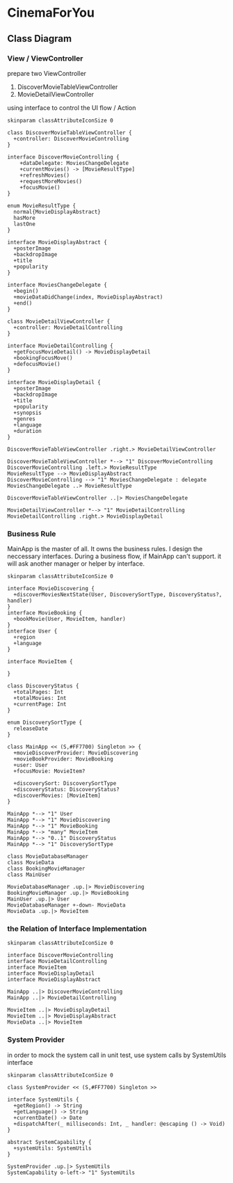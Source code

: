 # CinemaForYou

## Class Diagram

### View / ViewController
prepare two ViewController
1. DiscoverMovieTableViewController
2. MovieDetailViewController

using interface to control the UI flow / Action

```puml
skinparam classAttributeIconSize 0

class DiscoverMovieTableViewController {
  +controller: DiscoverMovieControlling
}

interface DiscoverMovieControlling {
    +dataDelegate: MoviesChangeDelegate
    +currentMovies() -> [MovieResultType]
    +refreshMovies()
    +requestMoreMovies()
    +focusMovie()
}

enum MovieResultType {
  normal{MovieDisplayAbstract}
  hasMore
  lastOne
}

interface MovieDisplayAbstract {
  +posterImage
  +backdropImage
  +title
  +popularity
}

interface MoviesChangeDelegate {
  +begin()
  +movieDataDidChange(index, MovieDisplayAbstract)
  +end()
}

class MovieDetailViewController {
  +controller: MovieDetailControlling
}

interface MovieDetailControlling {
  +getFocusMovieDetail() -> MovieDisplayDetail
  +bookingFocusMove()
  +defocusMovie()
}

interface MovieDisplayDetail {
  +posterImage
  +backdropImage
  +title
  +popularity
  +synopsis
  +genres
  +language
  +duration
}

DiscoverMovieTableViewController .right.> MovieDetailViewController

DiscoverMovieTableViewController *--> "1" DiscoverMovieControlling
DiscoverMovieControlling .left.> MovieResultType
MovieResultType --> MovieDisplayAbstract
DiscoverMovieControlling --> "1" MoviesChangeDelegate : delegate
MoviesChangeDelegate ..> MovieResultType

DiscoverMovieTableViewController ..|> MoviesChangeDelegate

MovieDetailViewController *--> "1" MovieDetailControlling
MovieDetailControlling .right.> MovieDisplayDetail

```

### Business Rule

MainApp is the master of all. It owns the business rules. I design the neccessary interfaces. During a business flow, if MainApp can't support. it will ask another manager or helper by interface.

```puml
skinparam classAttributeIconSize 0

interface MovieDiscovering {
  +discoverMoviesNextState(User, DiscoverySortType, DiscoveryStatus?, handler)
}
interface MovieBooking {
  +bookMovie(User, MovieItem, handler)
}
interface User {
  +region
  +language
}

interface MovieItem {

}

class DiscoveryStatus {
  +totalPages: Int
  +totalMovies: Int
  +currentPage: Int
}

enum DiscoverySortType {
  releaseDate
}

class MainApp << (S,#FF7700) Singleton >> {
  +movieDiscoverProvider: MovieDiscovering
  +movieBookProvider: MovieBooking
  +user: User
  +focusMovie: MovieItem?

  +discoverySort: DiscoverySortType
  +discoveryStatus: DiscoveryStatus?
  +discoverMovies: [MovieItem]
}

MainApp *--> "1" User
MainApp *--> "1" MovieDiscovering
MainApp *--> "1" MovieBooking
MainApp *--> "many" MovieItem
MainApp *--> "0..1" DiscoveryStatus
MainApp *--> "1" DiscoverySortType

class MovieDatabaseManager
class MovieData
class BookingMovieManager
class MainUser

MovieDatabaseManager .up.|> MovieDiscovering
BookingMovieManager .up.|> MovieBooking
MainUser .up.|> User
MovieDatabaseManager +-down- MovieData
MovieData .up.|> MovieItem

```

### the Relation of Interface Implementation

```puml
skinparam classAttributeIconSize 0

interface DiscoverMovieControlling
interface MovieDetailControlling
interface MovieItem
interface MovieDisplayDetail
interface MovieDisplayAbstract

MainApp ..|> DiscoverMovieControlling
MainApp ..|> MovieDetailControlling

MovieItem ..|> MovieDisplayDetail
MovieItem ..|> MovieDisplayAbstract
MovieData ..|> MovieItem

```

### System Provider
in order to mock the system call in unit test, use system calls by SystemUtils interface

```puml
skinparam classAttributeIconSize 0

class SystemProvider << (S,#FF7700) Singleton >>

interface SystemUtils {
  +getRegion() -> String
  +getLanguage() -> String
  +currentDate() -> Date
  +dispatchAfter(_ milliseconds: Int, _ handler: @escaping () -> Void)
}

abstract SystemCapability {
  +systemUtils: SystemUtils
}

SystemProvider .up.|> SystemUtils
SystemCapability o-left-> "1" SystemUtils
```

